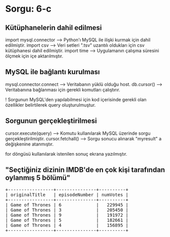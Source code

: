 <h1> Sorgu: 6-c </h1>



<h2> Kütüphanelerin dahil edilmesi </h2>
import mysql.connector --> Python'ı MySQL ile ilişki kurmak için dahil edilmiştir.
import csv	       --> Veri setleri ".tsv" uzantılı oldukları için csv kütüphanesi dahil edilmiştir.
import time   	       --> Uygulamanın çalışma süresini ölçmek için içe aktarılmıştır.

<h2> MySQL ile bağlantı kurulması </h2>
mysql.connector.connect --> Veritabanın yüklü olduğu host.
db.cursor()		--> Veritabanına bağlanması için gerekli komutları çalıştırır.

! Sorgunun  MySQL'den  yapılabilmesi için kod içerisinde gerekli olan özellikler belirtilerek query oluşturulmuştur.

<h2> Sorgunun gerçekleştirilmesi </h2>
cursor.execute(query) --> Komutu kullanılarak MySQL üzerinde sorgu gerçekleştirilmiştir.
cursor.fetchall()     --> Sorgu sonucu alınarak "myresult" a değişkenine atanmıştır.

for döngüsü kullanılarak istenilen sonuç ekrana yazılmıştır.

<h2> "Seçtiğiniz dizinin IMDB'de en çok kişi tarafından oylanmış 5 bölümü"</h2>
<pre>
+-----------------+---------------+----------+
| originalTitle   | episodeNumber | numVotes |
+-----------------+---------------+----------+
| Game of Thrones | 6             |   229945 |
| Game of Thrones | 3             |   205450 |
| Game of Thrones | 9             |   191972 |
| Game of Thrones | 5             |   182661 |
| Game of Thrones | 4             |   156895 |
+-----------------+---------------+----------+

</pre>
